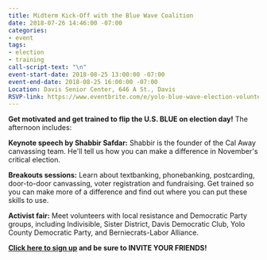 ```yaml
---
title: Midterm Kick-Off with the Blue Wave Coalition
date: 2018-07-26 14:46:00 -07:00
categories:
- event
tags:
- election
- training
call-script-text: "\n"
event-start-date: 2018-08-25 13:00:00 -07:00
event-end-date: 2018-08-25 16:00:00 -07:00
Location: Davis Senior Center, 646 A St., Davis
RSVP-link: https://www.eventbrite.com/e/yolo-blue-wave-election-volunteer-kickoff-sign-up-registration-48012021248
---
```


**Get motivated and get trained to flip the U.S. BLUE on election day!** The afternoon includes: 

**Keynote speech by Shabbir Safdar:** Shabbir is the founder of the Cal Away canvassing team. He'll tell us how you can make a difference in November's critical election.

**Breakouts sessions:** Learn about textbanking, phonebanking, postcarding, door-to-door canvassing, voter registration and fundraising. Get trained so you can make more of a difference and find out where you can put these skills to use.

**Activist fair:** Meet volunteers with local resistance and Democratic Party groups, including Indivisible, Sister District, Davis Democratic Club, Yolo County Democratic Party, and Berniecrats-Labor Alliance. 

**[Click here to sign up](https://www.eventbrite.com/e/yolo-blue-wave-election-volunteer-kickoff-sign-up-registration-48012021248) and be sure to INVITE YOUR FRIENDS!**